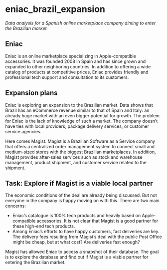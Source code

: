 # eniac_brazil_expansion
*Data analysis for a Spanish online marketplace company aiming to enter the Brazilian market.*

## Eniac
Eniac is an online marketplace specializing in Apple-compatible accessories. It was founded 2008 in Spain and has since grown and expanded to other neighboring countries. In addition to offering a wide catalog of products at competitive prices, Eniac provides friendly and professional tech support and consultation to its customers.

## Expansion plans
Eniac is exploring an expansion to the Brazilian market. Data shows that Brazil has an eCommerce revenue similar to that of Spain and Italy: an already huge market with an even bigger potential for growth. The problem for Eniac is the lack of knowledge of such a market. The company doesn’t have ties with local providers, package delivery services, or customer service agencies.

Here comes Magist. Magist is a Brazilian Software as a Service company that offers a centralized order management system to connect small and medium-sized stores with the biggest Brazilian marketplaces. In addition, Magist provides after-sales services such as stock and warehouse management, product shipment, and customer service related to the shipment.

## Task: Explore if Magist is a viable local partner
The economic conditions of the deal are already being discussed. But not everyone in the company is happy moving on with this. There are two main concerns:

- Eniac’s catalogue is 100% tech products and heavily based on Apple-compatible accessories. It is not clear that Magist is a good partner for these high-end tech products.
- Among Eniac’s efforts to have happy customers, fast deliveries are key. The delivery fees resulting from Magist’s deal with the public Post Office might be cheap, but at what cost? Are deliveries fast enough?

Magist has allowed Eniac to access a snapshot of their database. The goal is to explore the database and find out if Magist is a viable partner for entering the Brazilian market.

